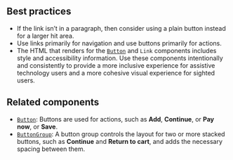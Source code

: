 ## Best practices

- If the link isn’t in a paragraph, then consider using a plain button instead for a larger hit area.
- Use links primarily for navigation and use buttons primarily for actions.
- The HTML that renders for the [`Button`](https://github.com/Shopify/ui-extensions/tree/main/packages/checkout-ui-extensions/src/components/Button) and `Link` components includes style and accessibility information. Use these components intentionally and consistently to provide a more inclusive experience for assistive technology users and a more cohesive visual experience for sighted users.

## Related components

- [`Button`](https://github.com/Shopify/ui-extensions/tree/main/packages/checkout-ui-extensions/src/components/Button): Buttons are used for actions, such as **Add**, **Continue**, or **Pay now**, or **Save**.
- [`ButtonGroup`](https://github.com/Shopify/ui-extensions/tree/main/packages/checkout-ui-extensions/src/components/ButtonGroup): A button group controls the layout for two or more stacked buttons, such as **Continue** and **Return to cart**, and adds the necessary spacing between them.
